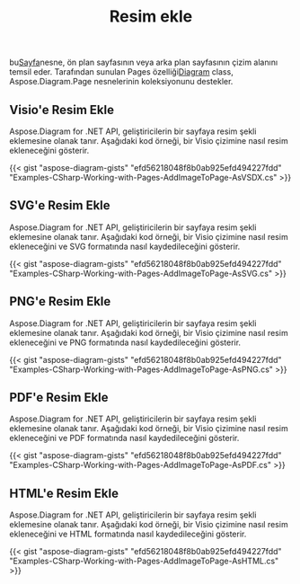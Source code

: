 ﻿---
title: Resim ekle
type: docs
weight: 70
url: /tr/net/drawing/insert-image
description: Bu bölüm, visio numaralı sayfaya Aspose.Diagram ile nasıl resim ekleneceğini açıklar. Resim eklemek ve pdf, svg, html, resim, xps ve diğer formatlarda kaydetmek için C#'i kullanarak destekleyin.
---
 bu[Sayfa](http://www.aspose.com/api/net/diagram/aspose.diagram/page)nesne, ön plan sayfasının veya arka plan sayfasının çizim alanını temsil eder. Tarafından sunulan Pages özelliği[Diagram](http://www.aspose.com/api/net/diagram/aspose.diagram/diagram) class, Aspose.Diagram.Page nesnelerinin koleksiyonunu destekler.

## **Visio'e Resim Ekle**
Aspose.Diagram for .NET API, geliştiricilerin bir sayfaya resim şekli eklemesine olanak tanır. Aşağıdaki kod örneği, bir Visio çizimine nasıl resim ekleneceğini gösterir.

{{< gist "aspose-diagram-gists" "efd56218048f8b0ab925efd494227fdd" "Examples-CSharp-Working-with-Pages-AddImageToPage-AsVSDX.cs" >}}

## **SVG'e Resim Ekle**
Aspose.Diagram for .NET API, geliştiricilerin bir sayfaya resim şekli eklemesine olanak tanır. Aşağıdaki kod örneği, bir Visio çizimine nasıl resim ekleneceğini ve SVG formatında nasıl kaydedileceğini gösterir.

{{< gist "aspose-diagram-gists" "efd56218048f8b0ab925efd494227fdd" "Examples-CSharp-Working-with-Pages-AddImageToPage-AsSVG.cs" >}}

## **PNG'e Resim Ekle**
Aspose.Diagram for .NET API, geliştiricilerin bir sayfaya resim şekli eklemesine olanak tanır. Aşağıdaki kod örneği, bir Visio çizimine nasıl resim ekleneceğini ve PNG formatında nasıl kaydedileceğini gösterir.

{{< gist "aspose-diagram-gists" "efd56218048f8b0ab925efd494227fdd" "Examples-CSharp-Working-with-Pages-AddImageToPage-AsPNG.cs" >}}

## **PDF'e Resim Ekle**
Aspose.Diagram for .NET API, geliştiricilerin bir sayfaya resim şekli eklemesine olanak tanır. Aşağıdaki kod örneği, bir Visio çizimine nasıl resim ekleneceğini ve PDF formatında nasıl kaydedileceğini gösterir.

{{< gist "aspose-diagram-gists" "efd56218048f8b0ab925efd494227fdd" "Examples-CSharp-Working-with-Pages-AddImageToPage-AsPDF.cs" >}}

## **HTML'e Resim Ekle**
Aspose.Diagram for .NET API, geliştiricilerin bir sayfaya resim şekli eklemesine olanak tanır. Aşağıdaki kod örneği, bir Visio çizimine nasıl resim ekleneceğini ve HTML formatında nasıl kaydedileceğini gösterir.

{{< gist "aspose-diagram-gists" "efd56218048f8b0ab925efd494227fdd" "Examples-CSharp-Working-with-Pages-AddImageToPage-AsHTML.cs" >}}
